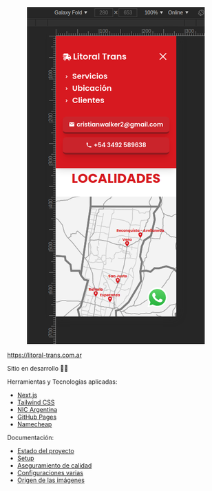 <div align="center">
  <img src="https://github.com/lucasvazq/litoral-trans/blob/main/docs/screenshot.png?raw=true" alt="Image of the site in mobile version">
</div>

https://litoral-trans.com.ar

Sitio en desarrollo 👨‍💻

Herramientas y Tecnologías aplicadas:
- [Next.js](https://nextjs.org/)
- [Tailwind CSS](https://tailwindcss.com/)
- [NIC Argentina](https://nic.ar/)
- [GitHub Pages](https://pages.github.com/)
- [Namecheap](https://www.namecheap.com/)

Documentación:
- [Estado del proyecto](./docs/STATUS.md)
- [Setup](./docs/SETUP.md)
- [Aseguramiento de calidad](./docs/QA.md)
- [Configuraciones varias](./docs/MISCELLANEOUS.md)
- [Origen de las imágenes](./docs/IMAGES.md)
